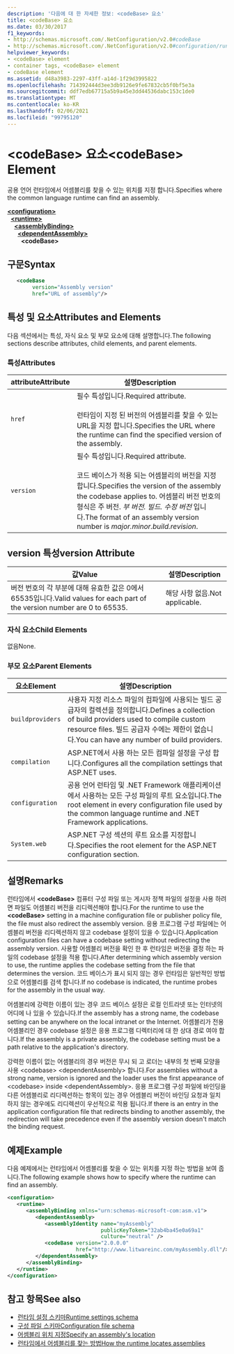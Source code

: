 ```yaml
---
description: '다음에 대 한 자세한 정보: <codeBase> 요소'
title: <codeBase> 요소
ms.date: 03/30/2017
f1_keywords:
- http://schemas.microsoft.com/.NetConfiguration/v2.0#codeBase
- http://schemas.microsoft.com/.NetConfiguration/v2.0#configuration/runtime/assemblyBinding/dependentAssembly/codeBase
helpviewer_keywords:
- <codeBase> element
- container tags, <codeBase> element
- codeBase element
ms.assetid: d48a3983-2297-43ff-a14d-1f29d3995822
ms.openlocfilehash: 714392444d3ee3db9126e9fe67832cb5f0bf5e3a
ms.sourcegitcommit: ddf7edb67715a5b9a45e3dd44536dabc153c1de0
ms.translationtype: MT
ms.contentlocale: ko-KR
ms.lasthandoff: 02/06/2021
ms.locfileid: "99795120"
---
```

# <a name="codebase-element"></a><span data-ttu-id="45654-103">\<codeBase> 요소</span><span class="sxs-lookup"><span data-stu-id="45654-103">\<codeBase> Element</span></span>

<span data-ttu-id="45654-104">공용 언어 런타임에서 어셈블리를 찾을 수 있는 위치를 지정 합니다.</span><span class="sxs-lookup"><span data-stu-id="45654-104">Specifies where the common language runtime can find an assembly.</span></span>

[**\<configuration>**](../configuration-element.md)\
&nbsp;&nbsp;[**\<runtime>**](runtime-element.md)\
&nbsp;&nbsp;&nbsp;&nbsp;[**\<assemblyBinding>**](assemblybinding-element-for-runtime.md)\
&nbsp;&nbsp;&nbsp;&nbsp;&nbsp;&nbsp;[**\<dependentAssembly>**](dependentassembly-element.md)\
&nbsp;&nbsp;&nbsp;&nbsp;&nbsp;&nbsp;&nbsp;&nbsp;**\<codeBase>**

## <a name="syntax"></a><span data-ttu-id="45654-105">구문</span><span class="sxs-lookup"><span data-stu-id="45654-105">Syntax</span></span>

```xml
   <codeBase
        version="Assembly version"
        href="URL of assembly"/>
```

## <a name="attributes-and-elements"></a><span data-ttu-id="45654-106">특성 및 요소</span><span class="sxs-lookup"><span data-stu-id="45654-106">Attributes and Elements</span></span>

<span data-ttu-id="45654-107">다음 섹션에서는 특성, 자식 요소 및 부모 요소에 대해 설명합니다.</span><span class="sxs-lookup"><span data-stu-id="45654-107">The following sections describe attributes, child elements, and parent elements.</span></span>

### <a name="attributes"></a><span data-ttu-id="45654-108">특성</span><span class="sxs-lookup"><span data-stu-id="45654-108">Attributes</span></span>

|<span data-ttu-id="45654-109">attribute</span><span class="sxs-lookup"><span data-stu-id="45654-109">Attribute</span></span>|<span data-ttu-id="45654-110">설명</span><span class="sxs-lookup"><span data-stu-id="45654-110">Description</span></span>|
|---------------|-----------------|
|`href`|<span data-ttu-id="45654-111">필수 특성입니다.</span><span class="sxs-lookup"><span data-stu-id="45654-111">Required attribute.</span></span><br /><br /> <span data-ttu-id="45654-112">런타임이 지정 된 버전의 어셈블리를 찾을 수 있는 URL을 지정 합니다.</span><span class="sxs-lookup"><span data-stu-id="45654-112">Specifies the URL where the runtime can find the specified version of the assembly.</span></span>|
|`version`|<span data-ttu-id="45654-113">필수 특성입니다.</span><span class="sxs-lookup"><span data-stu-id="45654-113">Required attribute.</span></span><br /><br /> <span data-ttu-id="45654-114">코드 베이스가 적용 되는 어셈블리의 버전을 지정 합니다.</span><span class="sxs-lookup"><span data-stu-id="45654-114">Specifies the version of the assembly the codebase applies to.</span></span> <span data-ttu-id="45654-115">어셈블리 버전 번호의 형식은 주 버전. *부 버전. 빌드. 수정 버전* 입니다.</span><span class="sxs-lookup"><span data-stu-id="45654-115">The format of an assembly version number is *major.minor.build.revision*.</span></span>|

## <a name="version-attribute"></a><span data-ttu-id="45654-116">version 특성</span><span class="sxs-lookup"><span data-stu-id="45654-116">version Attribute</span></span>

|<span data-ttu-id="45654-117">값</span><span class="sxs-lookup"><span data-stu-id="45654-117">Value</span></span>|<span data-ttu-id="45654-118">설명</span><span class="sxs-lookup"><span data-stu-id="45654-118">Description</span></span>|
|-----------|-----------------|
|<span data-ttu-id="45654-119">버전 번호의 각 부분에 대해 유효한 값은 0에서 65535입니다.</span><span class="sxs-lookup"><span data-stu-id="45654-119">Valid values for each part of the version number are 0 to 65535.</span></span>|<span data-ttu-id="45654-120">해당 사항 없음.</span><span class="sxs-lookup"><span data-stu-id="45654-120">Not applicable.</span></span>|

### <a name="child-elements"></a><span data-ttu-id="45654-121">자식 요소</span><span class="sxs-lookup"><span data-stu-id="45654-121">Child Elements</span></span>

<span data-ttu-id="45654-122">없음</span><span class="sxs-lookup"><span data-stu-id="45654-122">None.</span></span>

### <a name="parent-elements"></a><span data-ttu-id="45654-123">부모 요소</span><span class="sxs-lookup"><span data-stu-id="45654-123">Parent Elements</span></span>

|<span data-ttu-id="45654-124">요소</span><span class="sxs-lookup"><span data-stu-id="45654-124">Element</span></span>|<span data-ttu-id="45654-125">설명</span><span class="sxs-lookup"><span data-stu-id="45654-125">Description</span></span>|
|-------------|-----------------|
|`buildproviders`|<span data-ttu-id="45654-126">사용자 지정 리소스 파일의 컴파일에 사용되는 빌드 공급자의 컬렉션을 정의합니다.</span><span class="sxs-lookup"><span data-stu-id="45654-126">Defines a collection of build providers used to compile custom resource files.</span></span> <span data-ttu-id="45654-127">빌드 공급자 수에는 제한이 없습니다.</span><span class="sxs-lookup"><span data-stu-id="45654-127">You can have any number of build providers.</span></span>|
|`compilation`|<span data-ttu-id="45654-128">ASP.NET에서 사용 하는 모든 컴파일 설정을 구성 합니다.</span><span class="sxs-lookup"><span data-stu-id="45654-128">Configures all the compilation settings that ASP.NET uses.</span></span>|
|`configuration`|<span data-ttu-id="45654-129">공용 언어 런타임 및 .NET Framework 애플리케이션에서 사용하는 모든 구성 파일의 루트 요소입니다.</span><span class="sxs-lookup"><span data-stu-id="45654-129">The root element in every configuration file used by the common language runtime and .NET Framework applications.</span></span>|
|`System.web`|<span data-ttu-id="45654-130">ASP.NET 구성 섹션의 루트 요소를 지정합니다.</span><span class="sxs-lookup"><span data-stu-id="45654-130">Specifies the root element for the ASP.NET configuration section.</span></span>|

## <a name="remarks"></a><span data-ttu-id="45654-131">설명</span><span class="sxs-lookup"><span data-stu-id="45654-131">Remarks</span></span>

<span data-ttu-id="45654-132">런타임에서 **\<codeBase>** 컴퓨터 구성 파일 또는 게시자 정책 파일의 설정을 사용 하려면 파일도 어셈블리 버전을 리디렉션해야 합니다.</span><span class="sxs-lookup"><span data-stu-id="45654-132">For the runtime to use the **\<codeBase>** setting in a machine configuration file or publisher policy file, the file must also redirect the assembly version.</span></span> <span data-ttu-id="45654-133">응용 프로그램 구성 파일에는 어셈블리 버전을 리디렉션하지 않고 codebase 설정이 있을 수 있습니다.</span><span class="sxs-lookup"><span data-stu-id="45654-133">Application configuration files can have a codebase setting without redirecting the assembly version.</span></span> <span data-ttu-id="45654-134">사용할 어셈블리 버전을 확인 한 후 런타임은 버전을 결정 하는 파일의 codebase 설정을 적용 합니다.</span><span class="sxs-lookup"><span data-stu-id="45654-134">After determining which assembly version to use, the runtime applies the codebase setting from the file that determines the version.</span></span> <span data-ttu-id="45654-135">코드 베이스가 표시 되지 않는 경우 런타임은 일반적인 방법으로 어셈블리를 검색 합니다.</span><span class="sxs-lookup"><span data-stu-id="45654-135">If no codebase is indicated, the runtime probes for the assembly in the usual way.</span></span>

<span data-ttu-id="45654-136">어셈블리에 강력한 이름이 있는 경우 코드 베이스 설정은 로컬 인트라넷 또는 인터넷의 어디에 나 있을 수 있습니다.</span><span class="sxs-lookup"><span data-stu-id="45654-136">If the assembly has a strong name, the codebase setting can be anywhere on the local intranet or the Internet.</span></span> <span data-ttu-id="45654-137">어셈블리가 전용 어셈블리인 경우 codebase 설정은 응용 프로그램 디렉터리에 대 한 상대 경로 여야 합니다.</span><span class="sxs-lookup"><span data-stu-id="45654-137">If the assembly is a private assembly, the codebase setting must be a path relative to the application's directory.</span></span>

<span data-ttu-id="45654-138">강력한 이름이 없는 어셈블리의 경우 버전은 무시 되 고 로더는 내부의 첫 번째 모양을 사용 \<codebase> \<dependentAssembly> 합니다.</span><span class="sxs-lookup"><span data-stu-id="45654-138">For assemblies without a strong name, version is ignored and the loader uses the first appearance of \<codebase> inside \<dependentAssembly>.</span></span> <span data-ttu-id="45654-139">응용 프로그램 구성 파일에 바인딩을 다른 어셈블리로 리디렉션하는 항목이 있는 경우 어셈블리 버전이 바인딩 요청과 일치 하지 않는 경우에도 리디렉션이 우선적으로 적용 됩니다.</span><span class="sxs-lookup"><span data-stu-id="45654-139">If there is an entry in the application configuration file that redirects binding to another assembly, the redirection will take precedence even if the assembly version doesn't match the binding request.</span></span>

## <a name="example"></a><span data-ttu-id="45654-140">예제</span><span class="sxs-lookup"><span data-stu-id="45654-140">Example</span></span>

<span data-ttu-id="45654-141">다음 예제에서는 런타임에서 어셈블리를 찾을 수 있는 위치를 지정 하는 방법을 보여 줍니다.</span><span class="sxs-lookup"><span data-stu-id="45654-141">The following example shows how to specify where the runtime can find an assembly.</span></span>

```xml
<configuration>
   <runtime>
      <assemblyBinding xmlns="urn:schemas-microsoft-com:asm.v1">
         <dependentAssembly>
            <assemblyIdentity name="myAssembly"
                              publicKeyToken="32ab4ba45e0a69a1"
                              culture="neutral" />
            <codeBase version="2.0.0.0"
                      href="http://www.litwareinc.com/myAssembly.dll"/>
         </dependentAssembly>
      </assemblyBinding>
   </runtime>
</configuration>
```

## <a name="see-also"></a><span data-ttu-id="45654-142">참고 항목</span><span class="sxs-lookup"><span data-stu-id="45654-142">See also</span></span>

- [<span data-ttu-id="45654-143">런타임 설정 스키마</span><span class="sxs-lookup"><span data-stu-id="45654-143">Runtime settings schema</span></span>](index.md)
- [<span data-ttu-id="45654-144">구성 파일 스키마</span><span class="sxs-lookup"><span data-stu-id="45654-144">Configuration file schema</span></span>](../index.md)
- [<span data-ttu-id="45654-145">어셈블리 위치 지정</span><span class="sxs-lookup"><span data-stu-id="45654-145">Specify an assembly's location</span></span>](../../../../standard/assembly/location.md)
- [<span data-ttu-id="45654-146">런타임에서 어셈블리를 찾는 방법</span><span class="sxs-lookup"><span data-stu-id="45654-146">How the runtime locates assemblies</span></span>](../../../deployment/how-the-runtime-locates-assemblies.md)
